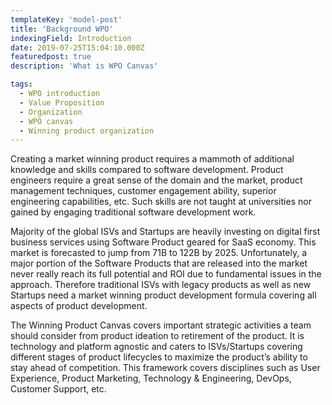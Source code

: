 ```yaml
---
templateKey: 'model-post'
title: 'Background WPO'
indexingField: Introduction
date: 2019-07-25T15:04:10.000Z
featuredpost: true
description: 'What is WPO Canvas'

tags:
  - WPO introduction
  - Value Proposition
  - Organization
  - WPO canvas
  - Winning product organization
---
```

Creating a market winning product requires a mammoth of additional knowledge and skills compared to software development. Product engineers
require a great sense of the domain and the market, product management techniques, customer engagement ability, superior engineering
capabilities, etc. Such skills are not taught at universities nor gained by engaging traditional software development work.

Majority of the global ISVs and Startups are heavily investing on digital first business services using Software Product geared for SaaS economy.
This market is forecasted to jump from 71B to 122B by 2025. Unfortunately, a major portion of the Software Products that are released into the
market never really reach its full potential and ROI due to fundamental issues in the approach. Therefore traditional ISVs with legacy products as
well as new Startups need a market winning product development formula covering all aspects of product development.



The Winning Product Canvas covers important strategic activities a team should consider from product ideation to retirement of the product. It is 
technology and platform agnostic and caters to ISVs/Startups covering different stages of product lifecycles to maximize the product’s ability to stay 
ahead of competition. This framework covers disciplines such as User Experience, Product Marketing, Technology & Engineering, DevOps, Customer Support, etc.


